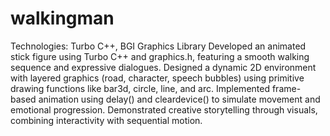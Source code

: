 # walkingman
Technologies: Turbo C++, BGI Graphics Library
Developed an animated stick figure using Turbo C++ and graphics.h, featuring a smooth walking sequence and expressive dialogues.
Designed a dynamic 2D environment with layered graphics (road, character, speech bubbles) using primitive drawing functions like bar3d, circle, line, and arc.
Implemented frame-based animation using delay() and cleardevice() to simulate movement and emotional progression.
Demonstrated creative storytelling through visuals, combining interactivity with sequential motion.
